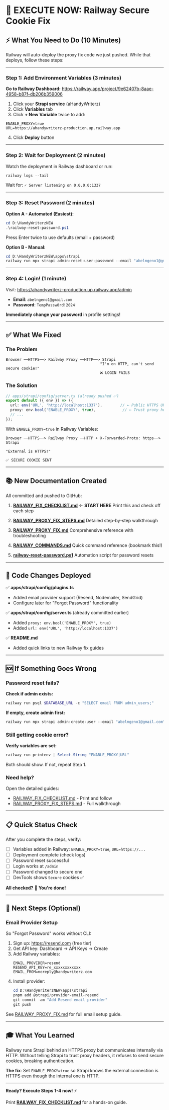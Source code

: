 # 🎯 EXECUTE NOW: Railway Secure Cookie Fix

## ⚡ What You Need to Do (10 Minutes)

Railway will auto-deploy the proxy fix code we just pushed. While that deploys, follow these steps:

---

### Step 1: Add Environment Variables (3 minutes)

**Go to Railway Dashboard:**
https://railway.app/project/9e62407b-8aae-4958-b87f-db206b359006

1. Click your **Strapi service** (aHandyWriterz)
2. Click **Variables** tab
3. Click **+ New Variable** twice to add:

```
ENABLE_PROXY=true
URL=https://ahandywriterz-production.up.railway.app
```

4. Click **Deploy** button

---

### Step 2: Wait for Deployment (2 minutes)

Watch the deployment in Railway dashboard or run:

```powershell
railway logs --tail
```

Wait for: `✓ Server listening on 0.0.0.0:1337`

---

### Step 3: Reset Password (2 minutes)

**Option A - Automated (Easiest):**

```powershell
cd D:\HandyWriterzNEW
.\railway-reset-password.ps1
```

Press Enter twice to use defaults (email + password)

**Option B - Manual:**

```powershell
cd D:\HandyWriterzNEW\apps\strapi
railway run npx strapi admin:reset-user-password --email "abelngeno1@gmail.com" --password "TempPassw0rd!2024"
```

---

### Step 4: Login! (1 minute)

Visit: https://ahandywriterz-production.up.railway.app/admin

- **Email**: `abelngeno1@gmail.com`
- **Password**: `TempPassw0rd!2024`

**Immediately change your password** in profile settings!

---

## ✅ What We Fixed

### The Problem
```
Browser ──HTTPS──> Railway Proxy ──HTTP──> Strapi
                                          "I'm on HTTP, can't send secure cookie!"
                                          ❌ LOGIN FAILS
```

### The Solution
```typescript
// apps/strapi/config/server.ts (already pushed ✅)
export default ({ env }) => ({
  url: env('URL', 'http://localhost:1337'),        // ← Public HTTPS URL
  proxy: env.bool('ENABLE_PROXY', true),            // ← Trust proxy headers
  // ...
});
```

With `ENABLE_PROXY=true` in Railway Variables:
```
Browser ──HTTPS──> Railway Proxy ──HTTP + X-Forwarded-Proto: https──> Strapi
                                                                      "External is HTTPS!"
                                                                      ✅ SECURE COOKIE SENT
```

---

## 📚 New Documentation Created

All committed and pushed to GitHub:

1. **[RAILWAY_FIX_CHECKLIST.md](./RAILWAY_FIX_CHECKLIST.md)** ← **START HERE**
   Print this and check off each step

2. **[RAILWAY_PROXY_FIX_STEPS.md](./RAILWAY_PROXY_FIX_STEPS.md)**
   Detailed step-by-step walkthrough

3. **[RAILWAY_PROXY_FIX.md](./RAILWAY_PROXY_FIX.md)**
   Comprehensive reference with troubleshooting

4. **[RAILWAY_COMMANDS.md](./RAILWAY_COMMANDS.md)**
   Quick command reference (bookmark this!)

5. **[railway-reset-password.ps1](./railway-reset-password.ps1)**
   Automation script for password resets

---

## 🔧 Code Changes Deployed

✅ **apps/strapi/config/plugins.ts**
- Added email provider support (Resend, Nodemailer, SendGrid)
- Configure later for "Forgot Password" functionality

✅ **apps/strapi/config/server.ts** (already committed earlier)
- Added `proxy: env.bool('ENABLE_PROXY', true)`
- Added `url: env('URL', 'http://localhost:1337')`

✅ **README.md**
- Added quick links to new Railway fix guides

---

## 🆘 If Something Goes Wrong

### Password reset fails?

**Check if admin exists:**
```powershell
railway run psql $DATABASE_URL -c "SELECT email FROM admin_users;"
```

**If empty, create admin first:**
```powershell
railway run npx strapi admin:create-user --email "abelngeno1@gmail.com" --password "TempPassw0rd!2024" --firstname "Abel" --lastname "Ngeno"
```

### Still getting cookie error?

**Verify variables are set:**
```powershell
railway run printenv | Select-String "ENABLE_PROXY|URL"
```

Both should show. If not, repeat Step 1.

### Need help?

Open the detailed guides:
- [RAILWAY_FIX_CHECKLIST.md](./RAILWAY_FIX_CHECKLIST.md) - Print and follow
- [RAILWAY_PROXY_FIX_STEPS.md](./RAILWAY_PROXY_FIX_STEPS.md) - Full walkthrough

---

## 📋 Quick Status Check

After you complete the steps, verify:

- [ ] Variables added in Railway: `ENABLE_PROXY=true`, `URL=https://...`
- [ ] Deployment complete (check logs)
- [ ] Password reset successful
- [ ] Login works at `/admin`
- [ ] Password changed to secure one
- [ ] DevTools shows `Secure` cookies ✅

**All checked?** 🎉 **You're done!**

---

## 🚀 Next Steps (Optional)

### Email Provider Setup

So "Forgot Password" works without CLI:

1. Sign up: https://resend.com (free tier)
2. Get API key: Dashboard → API Keys → Create
3. Add Railway variables:
   ```
   EMAIL_PROVIDER=resend
   RESEND_API_KEY=re_xxxxxxxxxxxx
   EMAIL_FROM=noreply@handywriterz.com
   ```
4. Install provider:
   ```powershell
   cd D:\HandyWriterzNEW\apps\strapi
   pnpm add @strapi/provider-email-resend
   git commit -am "Add Resend email provider"
   git push
   ```

See [RAILWAY_PROXY_FIX.md](./RAILWAY_PROXY_FIX.md) for full email setup guide.

---

## 🎓 What You Learned

Railway runs Strapi behind an HTTPS proxy but communicates internally via HTTP. Without telling Strapi to trust proxy headers, it refuses to send secure cookies, breaking authentication.

**The fix**: Set `ENABLE_PROXY=true` so Strapi knows the external connection is HTTPS even though the internal one is HTTP.

---

**Ready? Execute Steps 1-4 now!** ⚡

Print **[RAILWAY_FIX_CHECKLIST.md](./RAILWAY_FIX_CHECKLIST.md)** for a hands-on guide.
